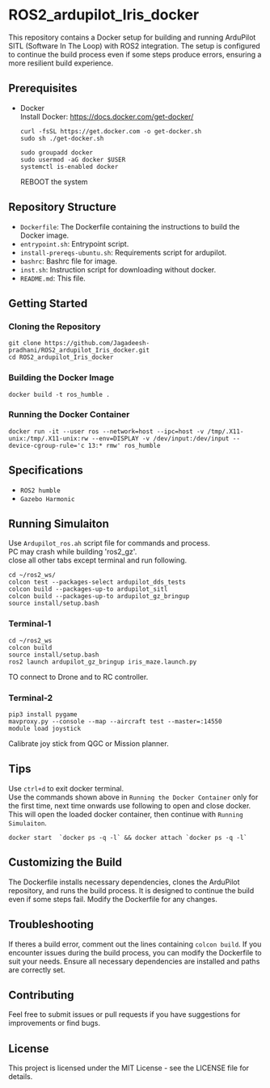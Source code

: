 # ROS2_ardupilot_Iris_docker

This repository contains a Docker setup for building and running ArduPilot SITL (Software In The Loop) with ROS2 integration. The setup is configured to continue the build process even if some steps produce errors, ensuring a more resilient build experience.

## Prerequisites

- Docker <br>
  Install Docker: https://docs.docker.com/get-docker/ <br>

  ```
  curl -fsSL https://get.docker.com -o get-docker.sh
  sudo sh ./get-docker.sh
  ```
  ```
  sudo groupadd docker
  sudo usermod -aG docker $USER
  systemctl is-enabled docker
  ```
  REBOOT the system

## Repository Structure

- `Dockerfile`: The Dockerfile containing the instructions to build the Docker image.
- `entrypoint.sh`: Entrypoint script.
- `install-prereqs-ubuntu.sh`: Requirements script for ardupilot.
- `bashrc`: Bashrc file for image.
- `inst.sh`: Instruction script for downloading without docker.
- `README.md`: This file.

## Getting Started

### Cloning the Repository
```
git clone https://github.com/Jagadeesh-pradhani/ROS2_ardupilot_Iris_docker.git
cd ROS2_ardupilot_Iris_docker
```

### Building the Docker Image
```
docker build -t ros_humble .
```

### Running the Docker Container
```
docker run -it --user ros --network=host --ipc=host -v /tmp/.X11-unix:/tmp/.X11-unix:rw --env=DISPLAY -v /dev/input:/dev/input --device-cgroup-rule='c 13:* rmw' ros_humble
```

## Specifications
- `ROS2 humble`
- `Gazebo Harmonic`

## Running Simulaiton

Use `Ardupilot_ros.ah` script file for commands and process. <br>
PC may crash while building 'ros2_gz'. <br>
close all other tabs except terminal and run following.
```
cd ~/ros2_ws/
colcon test --packages-select ardupilot_dds_tests
colcon build --packages-up-to ardupilot_sitl
colcon build --packages-up-to ardupilot_gz_bringup
source install/setup.bash
```

### Terminal-1
```
cd ~/ros2_ws
colcon build
source install/setup.bash
ros2 launch ardupilot_gz_bringup iris_maze.launch.py
```
TO connect to Drone and to RC controller.
### Terminal-2
```
pip3 install pygame
mavproxy.py --console --map --aircraft test --master=:14550
module load joystick
```

Calibrate joy stick from QGC or Mission planner.




## Tips
Use `ctrl+d` to exit docker terminal. <br>
Use the commands shown above in `Running the Docker Container` only for the first time, next time onwards use following to open and close docker.<br>
This will open the loaded docker container, then continue with `Running Simulaiton`.
```
docker start  `docker ps -q -l` && docker attach `docker ps -q -l`
```


## Customizing the Build
The Dockerfile installs necessary dependencies, clones the ArduPilot repository, and runs the build process. It is designed to continue the build even if some steps fail.
Modify the Dockerfile for any changes.

## Troubleshooting
If theres a build error, comment out the lines containing `colcon build`.
If you encounter issues during the build process, you can modify the Dockerfile to suit your needs. Ensure all necessary dependencies are installed and paths are correctly set.

## Contributing
Feel free to submit issues or pull requests if you have suggestions for improvements or find bugs.

## License
This project is licensed under the MIT License - see the LICENSE file for details.


